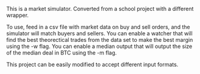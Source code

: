 This is a market simulator. Converted from a school project with a different wrapper.

To use, feed in a csv file with market data on buy and sell orders, and the simulator will match buyers and sellers.
You can enable a watcher that will find the best theorectical trades from the data set to make the best margin using the -w flag.
You can enable a median output that will output the size of the median deal in BTC using the -m flag.

This project can be easily modified to accept different input formats.
